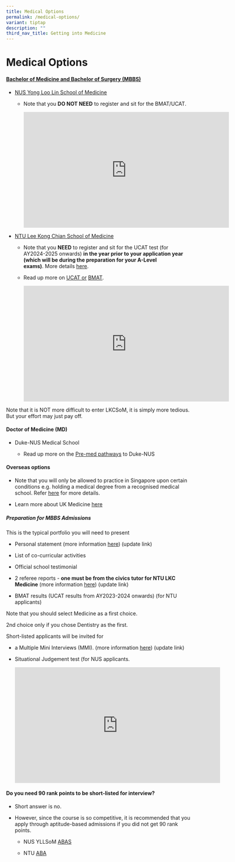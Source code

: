 ```yaml
---
title: Medical Options
permalink: /medical-options/
variant: tiptap
description: ""
third_nav_title: Getting into Medicine
---
```

<h1>Medical Options</h1>
<h4><a href="https://nusmedicine.nus.edu.sg/admissions/medicine/undergraduate" class="wixui-rich-text__text" rel="noreferrer noopener" target="_blank">Bachelor of Medicine and Bachelor of Surgery (MBBS)</a></h4>
<ul>
<li>
<p><a href="https://medicine.nus.edu.sg/admissions/curriculum/" class="wixui-rich-text__text" rel="noreferrer noopener" target="_blank"><u>NUS Yong Loo Lin School of Medicine</u></a>
</p>
<ul>
<li>
<p>Note that you <strong>DO NOT NEED</strong>&nbsp;to register and sit for
the BMAT/UCAT.</p>
<div class="iframe-wrapper">
<iframe height="315" width="560" allowfullscreen="true" frameborder="0" src="https://www.youtube.com/embed/ol5S9V-1OQw?si=Acb1e1TuZvM20QYJ"></iframe>
</div>
</li>
</ul>
</li>
<li>
<p><a href="https://www.ntu.edu.sg/medicine/education/bachelor-of-medicine-and-bachelor-of-surgery-(mbbs)" class="wixui-rich-text__text" rel="noreferrer noopener" target="_blank"><u>NTU Lee Kong Chian School of Medicine</u></a>
</p>
<ul>
<li>
<p>Note that you <strong>NEED</strong>&nbsp;to register and sit for the UCAT
test (for AY2024-2025 onwards)&nbsp;<strong>in the year prior to your application year (which will be during the preparation for your A-Level exams)</strong>.<em>&nbsp;</em>More
details&nbsp;<a href="https://www.ntu.edu.sg/medicine/education/bachelor-of-medicine-and-bachelor-of-surgery-(mbbs)/entry-requirements" class="wixui-rich-text__text" rel="noreferrer noopener" target="_blank"><u>here</u></a>.</p>
</li>
<li>
<p>Read up more on <a href="https://www.ucat.ac.uk/ucat/" class="wixui-rich-text__text" rel="noreferrer noopener" target="_blank"><u>UCAT</u>&nbsp;or</a>&nbsp;<a href="https://www.admissionstesting.org/for-test-takers/bmat/preparing-for-bmat/" class="wixui-rich-text__text" rel="noreferrer noopener" target="_blank"><u>BMAT</u></a>.</p>
<div class="iframe-wrapper">
<iframe height="315" width="560" allowfullscreen="true" frameborder="0" src="https://www.youtube.com/embed/MYSTpYKYAeM?si=UYg93lv3D7xV6mco"></iframe>
</div>
</li>
</ul>
</li>
</ul>
<p>Note that it is NOT more difficult to enter LKCSoM, it is simply more
tedious. But your effort may just pay off.</p>
<h4>Doctor of Medicine (MD)</h4>
<ul>
<li>
<p>Duke-NUS Medical School</p>
<ul>
<li>
<p>Read up more on the <a href="https://www.duke-nus.edu.sg/admissions/pre-md-pathways" class="wixui-rich-text__text" rel="noreferrer noopener" target="_blank"><u>Pre-med pathways</u></a> to
Duke-NUS​</p>
</li>
</ul>
</li>
</ul>
<h4>Overseas options</h4>
<ul>
<li>
<p>Note that you will only be allowed to practice in Singapore upon certain
conditions e.g. holding a medical degree from a recognised medical school.
Refer <a href="https://www.healthprofessionals.gov.sg/smc/becoming-a-registered-doctor/register-of-medical-practitioners/conditional-registration" class="wixui-rich-text__text" rel="noreferrer noopener" target="_blank"><u>here</u></a> for
more details.</p>
</li>
<li>
<p>Learn more about UK Medicine <a href="https://study-uk.britishcouncil.org/plan-studies/choosing-course/subjects/medicine" class="wixui-rich-text__text" rel="noreferrer noopener" target="_blank"><u>here</u></a>&nbsp;</p>
</li>
</ul>
<h5>Preparation for MBBS Admissions​</h5>
<p>This is the typical portfolio you will need to present</p>
<ul>
<li>
<p>Personal statement (more information <a href="personal-statement-writing" class="wixui-rich-text__text" rel="noopener noreferrer nofollow" target="_self"><u>here</u></a>)
(update link)</p>
</li>
<li>
<p>List of co-curricular activities</p>
</li>
<li>
<p>Official school testimonial</p>
</li>
<li>
<p>2 referee reports - <strong>one must be from the civics tutor&nbsp;for NTU LKC Medicine</strong>&nbsp;(more
information <a href="teacher-references" class="wixui-rich-text__text" rel="noopener noreferrer nofollow" target="_self"><u>here</u></a>) (update link)</p>
</li>
<li>
<p>BMAT results (UCAT results from AY2023-2024 onwards) (for NTU applicants)</p>
</li>
</ul>
<p>Note that you should select Medicine as a first choice.</p>
<p>2nd choice only if you chose Dentistry as the first.</p>
<p>Short-listed applicants will be invited for</p>
<ul>
<li>
<p>a Multiple Mini Interviews (MMI). (more information <a href="interview-preparation" class="wixui-rich-text__text" rel="noopener noreferrer nofollow" target="_self"><u>here</u></a>)
(update link)</p>
</li>
<li>
<p>Situational Judgement test (for NUS applicants.</p>
<div class="iframe-wrapper">
<iframe height="315" width="560" allowfullscreen="true" frameborder="0" src="https://www.youtube.com/embed/vtoE39ULTU0?si=SjCkhqK6ZBuqvn_Q"></iframe>
</div>
</li>
</ul>
<h4>Do you need 90 rank points to be short-listed for interview?</h4>
<ul>
<li>
<p>Short answer is no.</p>
</li>
<li>
<p>However, since the course is so competitive, it is recommended that you
apply through aptitude-based admissions if you did not get 90 rank points.</p>
<ul>
<li>
<p>NUS YLLSoM&nbsp;<a href="https://medicine.nus.edu.sg/admissions/aptitude-based-admissions-scheme-abas/" class="wixui-rich-text__text" rel="noreferrer noopener" target="_blank"><u>ABAS</u></a>​</p>
</li>
<li>
<p>NTU <a href="https://www.ntu.edu.sg/admissions/undergraduate/admission-guide/Aptitude-based-Admissions" class="wixui-rich-text__text" rel="noreferrer noopener" target="_blank"><u>ABA</u></a>
</p>
</li>
</ul>
</li>
</ul>
<p></p>